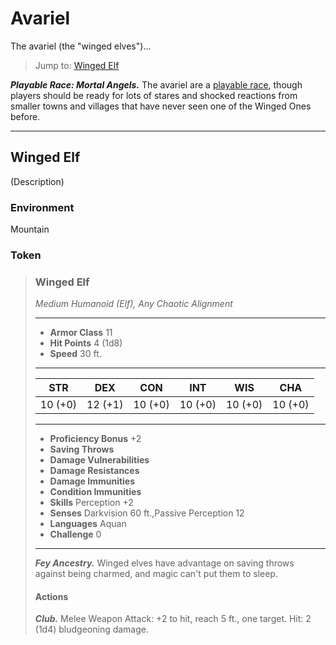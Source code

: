 # Avariel
The avariel (the "winged elves")...

> Jump to: [Winged Elf](#winged-elf)

***Playable Race: Mortal Angels.*** The avariel are a [playable race](../Races/Elves/Winged.md), though players should be ready for lots of stares and shocked reactions from smaller towns and villages that have never seen one of the Winged Ones before.

---

## Winged Elf
(Description)

### Environment
Mountain

### Token

>### Winged Elf
>*Medium Humanoid (Elf), Any Chaotic Alignment*
>___
>- **Armor Class** 11
>- **Hit Points** 4 (1d8)
>- **Speed** 30 ft.
>___
>|**STR**|**DEX**|**CON**|**INT**|**WIS**|**CHA**|
>|:---:|:---:|:---:|:---:|:---:|:---:|
>|10 (+0)|12 (+1)|10 (+0)|10 (+0)|10 (+0)|10 (+0)|
>
>___
>- **Proficiency Bonus** +2
>- **Saving Throws** 
>- **Damage Vulnerabilities** 
>- **Damage Resistances** 
>- **Damage Immunities** 
>- **Condition Immunities** 
>- **Skills** Perception +2
>- **Senses** Darkvision 60 ft.,Passive Perception 12
>- **Languages** Aquan
>- **Challenge** 0
>___
>***Fey Ancestry.*** Winged elves have advantage on saving throws against being charmed, and magic can't put them to sleep.
>
>#### Actions
>***Club.*** Melee Weapon Attack: +2 to hit, reach 5 ft., one target. Hit: 2 (1d4) bludgeoning damage.
>
